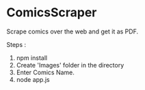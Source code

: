 # ComicsScraper

Scrape comics over the web and get it as PDF.


Steps :
  
  1) npm install 
  2) Create 'Images' folder in the directory
  3) Enter Comics Name.
  4) node app.js
